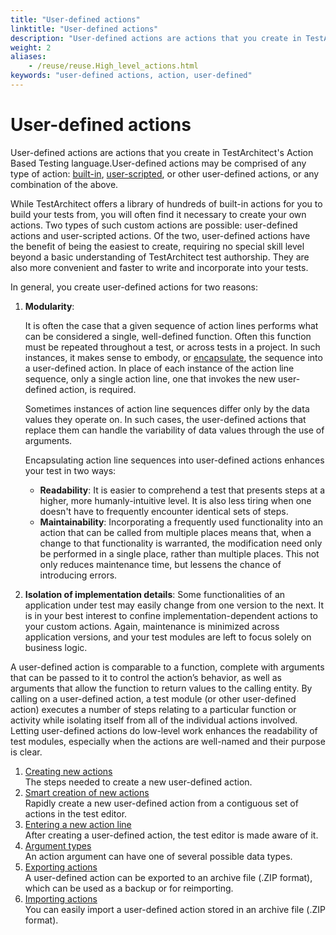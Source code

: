 ```yaml
--- 
title: "User-defined actions"
linktitle: "User-defined actions"
description: "User-defined actions are actions that you create in TestArchitect's Action Based Testing language."
weight: 2
aliases: 
    - /reuse/reuse.High_level_actions.html
keywords: "user-defined actions, action, user-defined"
---
```

# User-defined actions

User-defined actions are actions that you create in TestArchitect's Action Based Testing language.User-defined actions may be comprised of any type of action: [built-in](/automation-guide/action-based-testing-language/built-in-actions/), [user-scripted](/user-guide/support/glossary-of-terms/action-user-scripted), or other user-defined actions, or any combination of the above.

While TestArchitect offers a library of hundreds of built-in actions for you to build your tests from, you will often find it necessary to create your own actions. Two types of such custom actions are possible: user-defined actions and user-scripted actions. Of the two, user-defined actions have the benefit of being the easiest to create, requiring no special skill level beyond a basic understanding of TestArchitect test authorship. They are also more convenient and faster to write and incorporate into your tests.

In general, you create user-defined actions for two reasons:

1.  **Modularity**:

    It is often the case that a given sequence of action lines performs what can be considered a single, well-defined function. Often this function must be repeated throughout a test, or across tests in a project. In such instances, it makes sense to embody, or [encapsulate](/user-guide/support/glossary-of-terms/action-encapsulationn1eTveA), the sequence into a user-defined action. In place of each instance of the action line sequence, only a single action line, one that invokes the new user-defined action, is required.

    Sometimes instances of action line sequences differ only by the data values they operate on. In such cases, the user-defined actions that replace them can handle the variability of data values through the use of arguments.

    Encapsulating action line sequences into user-defined actions enhances your test in two ways:

    -   **Readability**: It is easier to comprehend a test that presents steps at a higher, more humanly-intuitive level. It is also less tiring when one doesn't have to frequently encounter identical sets of steps.
    -   **Maintainability**: Incorporating a frequently used functionality into an action that can be called from multiple places means that, when a change to that functionality is warranted, the modification need only be performed in a single place, rather than multiple places. This not only reduces maintenance time, but lessens the chance of introducing errors.
2.  **Isolation of implementation details**: Some functionalities of an application under test may easily change from one version to the next. It is in your best interest to confine implementation-dependent actions to your custom actions. Again, maintenance is minimized across application versions, and your test modules are left to focus solely on business logic.

A user-defined action is comparable to a function, complete with arguments that can be passed to it to control the action’s behavior, as well as arguments that allow the function to return values to the calling entity. By calling on a user-defined action, a test module \(or other user-defined action\) executes a number of steps relating to a particular function or activity while isolating itself from all of the individual actions involved. Letting user-defined actions do low-level work enhances the readability of test modules, especially when the actions are well-named and their purpose is clear.

1.  [Creating new actions](/user-guide/actions/user-defined-actions/creating-new-actions)  
The steps needed to create a new user-defined action.
2.  [Smart creation of new actions](/user-guide/actions/user-defined-actions/smart-creation-of-new-actions)  
Rapidly create a new user-defined action from a contiguous set of actions in the test editor.
3.  [Entering a new action line](/user-guide/actions/user-defined-actions/entering-a-new-action-line)  
After creating a user-defined action, the test editor is made aware of it.
4.  [Argument types](/user-guide/actions/user-defined-actions/argument-types/)  
An action argument can have one of several possible data types.
5.  [Exporting actions](/user-guide/actions/user-defined-actions/exporting-actions)  
A user-defined action can be exported to an archive file \(.ZIP format\), which can be used as a backup or for reimporting.
6.  [Importing actions](/user-guide/actions/user-defined-actions/importing-actions)  
You can easily import a user-defined action stored in an archive file \(.ZIP format\).




